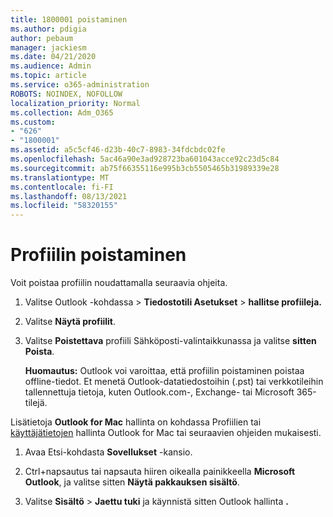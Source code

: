 ```yaml
---
title: 1800001 poistaminen
ms.author: pdigia
author: pebaum
manager: jackiesm
ms.date: 04/21/2020
ms.audience: Admin
ms.topic: article
ms.service: o365-administration
ROBOTS: NOINDEX, NOFOLLOW
localization_priority: Normal
ms.collection: Adm_O365
ms.custom:
- "626"
- "1800001"
ms.assetid: a5c5cf46-d23b-40c7-8983-34fdcbdc02fe
ms.openlocfilehash: 5ac46a90e3ad928723ba601043acce92c23d5c84
ms.sourcegitcommit: ab75f66355116e995b3cb5505465b31989339e28
ms.translationtype: MT
ms.contentlocale: fi-FI
ms.lasthandoff: 08/13/2021
ms.locfileid: "58320155"
---
```

# <a name="delete-a-profile"></a>Profiilin poistaminen

Voit poistaa profiilin noudattamalla seuraavia ohjeita.
  
1. Valitse Outlook -kohdassa  \> **Tiedostotili Asetukset** \> **hallitse profiileja.**

2. Valitse **Näytä profiilit**.

3. Valitse **Poistettava** profiili Sähköposti-valintaikkunassa ja valitse **sitten Poista**.

    **Huomautus:** Outlook voi varoittaa, että profiilin poistaminen poistaa offline-tiedot. Et menetä Outlook-datatiedostoihin (.pst) tai verkkotileihin tallennettuja tietoja, kuten Outlook.com-, Exchange- tai Microsoft 365-tilejä.
  
Lisätietoja **Outlook for Mac** hallinta on kohdassa Profiilien tai [käyttäjätietojen](https://support.office.com/article/fed2a955-74df-4a24-bef6-78a426958c4c.aspx) hallinta Outlook for Mac tai seuraavien ohjeiden mukaisesti.
  
1. Avaa Etsi-kohdasta **Sovellukset** -kansio.

2. Ctrl+napsautus tai napsauta hiiren oikealla painikkeella **Microsoft Outlook**, ja valitse sitten **Näytä pakkauksen sisältö**.

3. Valitse **Sisältö** \> **Jaettu tuki** ja käynnistä sitten Outlook hallinta **.**
